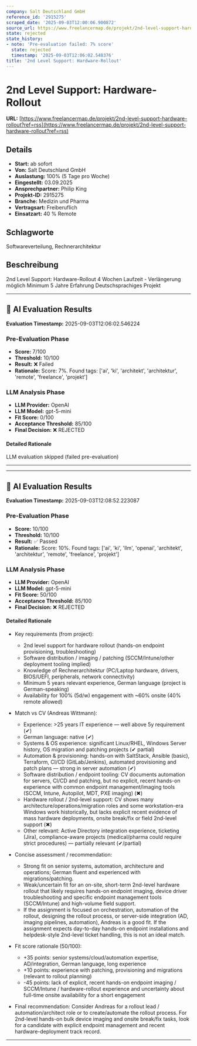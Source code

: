 ```yaml
---
company: Salt Deutschland GmbH
reference_id: '2915275'
scraped_date: '2025-09-03T12:00:06.900872'
source_url: https://www.freelancermap.de/projekt/2nd-level-support-hardware-rollout?ref=rss
state: rejected
state_history:
- note: 'Pre-evaluation failed: 7% score'
  state: rejected
  timestamp: '2025-09-03T12:06:02.548376'
title: '2nd Level Support: Hardware-Rollout'
---
```



# 2nd Level Support: Hardware-Rollout
**URL:** [https://www.freelancermap.de/projekt/2nd-level-support-hardware-rollout?ref=rss](https://www.freelancermap.de/projekt/2nd-level-support-hardware-rollout?ref=rss)
## Details
- **Start:** ab sofort
- **Von:** Salt Deutschland GmbH
- **Auslastung:** 100% (5 Tage pro Woche)
- **Eingestellt:** 03.09.2025
- **Ansprechpartner:** Philip King
- **Projekt-ID:** 2915275
- **Branche:** Medizin und Pharma
- **Vertragsart:** Freiberuflich
- **Einsatzart:** 40
                                                % Remote

## Schlagworte
Softwareverteilung, Rechnerarchitektur

## Beschreibung
2nd Level Support: Hardware-Rollout
4 Wochen Laufzeit - Verlängerung möglich
Minimum 5 Jahre Erfahrung
Deutschsprachiges Projekt

---

## 🤖 AI Evaluation Results

**Evaluation Timestamp:** 2025-09-03T12:06:02.546224

### Pre-Evaluation Phase
- **Score:** 7/100
- **Threshold:** 10/100
- **Result:** ❌ Failed
- **Rationale:** Score: 7%. Found tags: ['ai', 'ki', 'architekt', 'architektur', 'remote', 'freelance', 'projekt']

### LLM Analysis Phase
- **LLM Provider:** OpenAI
- **LLM Model:** gpt-5-mini
- **Fit Score:** 0/100
- **Acceptance Threshold:** 85/100
- **Final Decision:** ❌ REJECTED

#### Detailed Rationale
LLM evaluation skipped (failed pre-evaluation)

---


---

## 🤖 AI Evaluation Results

**Evaluation Timestamp:** 2025-09-03T12:08:52.223087

### Pre-Evaluation Phase
- **Score:** 10/100
- **Threshold:** 10/100
- **Result:** ✅ Passed
- **Rationale:** Score: 10%. Found tags: ['ai', 'ki', 'llm', 'openai', 'architekt', 'architektur', 'remote', 'freelance', 'projekt']

### LLM Analysis Phase
- **LLM Provider:** OpenAI
- **LLM Model:** gpt-5-mini
- **Fit Score:** 50/100
- **Acceptance Threshold:** 85/100
- **Final Decision:** ❌ REJECTED

#### Detailed Rationale
- Key requirements (from project):
  - 2nd level support for hardware rollout (hands-on endpoint provisioning, troubleshooting)
  - Software distribution / imaging / patching (SCCM/Intune/other deployment tooling implied)
  - Knowledge of Rechnerarchitektur (PC/Laptop hardware, drivers, BIOS/UEFI, peripherals, network connectivity)
  - Minimum 5 years relevant experience, German language (project is German-speaking)
  - Availability for 100% (5d/w) engagement with ~60% onsite (40% remote allowed)

- Match vs CV (Andreas Wittmann):
  - Experience: >25 years IT experience — well above 5y requirement (✔)
  - German language: native (✔)
  - Systems & OS experience: significant Linux/RHEL, Windows Server history, OS migration and patching projects (✔ partial)
  - Automation & provisioning: hands-on with SaltStack, Ansible (basic), Terraform, CI/CD (GitLab/Jenkins), automated provisioning and patch plans — strong in server automation (✔)
  - Software distribution / endpoint tooling: CV documents automation for servers, CI/CD and patching, but no explicit, recent hands-on experience with common endpoint management/imaging tools (SCCM, Intune, Autopilot, MDT, PXE imaging) (✖)
  - Hardware rollout / 2nd-level support: CV shows many architecture/operations/migration roles and some workstation-era Windows work historically, but lacks explicit recent evidence of mass hardware deployments, onsite break/fix or field 2nd-level support (✖)
  - Other relevant: Active Directory integration experience, ticketing (Jira), compliance-aware projects (medical/pharma could require strict procedures) — partially relevant (✔/partial)

- Concise assessment / recommendation:
  - Strong fit on senior systems, automation, architecture and operations; German fluent and experienced with migrations/patching.  
  - Weak/uncertain fit for an on-site, short-term 2nd-level hardware rollout that likely requires hands-on endpoint imaging, device driver troubleshooting and specific endpoint management tools (SCCM/Intune) and high-volume field support.  
  - If the assignment is focused on orchestration, automation of the rollout, designing the rollout process, or server-side integration (AD, imaging pipelines, automation), Andreas is a good fit. If the assignment expects day-to-day hands-on endpoint installations and helpdesk-style 2nd-level ticket handling, this is not an ideal match.

- Fit score rationale (50/100):
  - +35 points: senior systems/cloud/automation expertise, AD/integration, German language, long experience
  - +10 points: experience with patching, provisioning and migrations (relevant to rollout planning)
  - -45 points: lack of explicit, recent hands-on endpoint imaging / SCCM/Intune / hardware-rollout experience and uncertainty about full-time onsite availability for a short engagement

- Final recommendation: Consider Andreas for a rollout lead / automation/architect role or to create/automate the rollout process. For 2nd-level hands-on bulk device imaging and onsite break/fix tasks, look for a candidate with explicit endpoint management and recent hardware-deployment track record.

---
